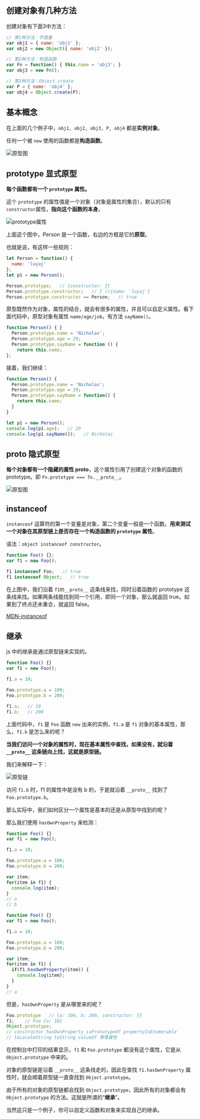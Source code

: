 ## 创建对象有几种方法

创建对象有下面3中方法：

```js
// 第1种方法：字面量
var obj1 = { name: 'obj1' };   
var obj2 = new Object({ name: 'obj2' });  

// 第2种方法：构造函数
var Fn = function() { this.name = 'obj3'; }
var obj3 = new Fn();                      

// 第3种方法：Object.create
var P = { name: 'obj4' };
var obj4 = Object.create(P);
```

## 基本概念

在上面的几个例子中，`obj1, obj2, obj3, P, obj4` 都是**实例对象**。

任何一个被 `new` 使用的函数都是**构造函数**。

![原型图](http://p8inmak9c.bkt.clouddn.com/proto%E5%9B%BE.png)

## prototype 显式原型

**每个函数都有一个 `prototype` 属性。**

这个 `prototype` 的属性值是一个对象（对象是属性的集合），默认的只有`constructor`属性，**指向这个函数的本身**。

![prototype属性](http://p8inmak9c.bkt.clouddn.com/prototype1.png)

上面这个图中，Person 是一个函数，右边的方框是它的**原型**。

也就是说，有这样一些规则：
```js
let Person = function() { 
  name: 'luyaj'
};
let p1 = new Person();

Person.prototype;   // {constructor: ƒ}
Person.prototype.constructor;   // ƒ (){name: 'luyaj'}
Person.prototype.constructor == Person;   // true
```

原型既然作为对象，属性的结合，就会有很多的属性，并且可以自定义属性。看下面代码中，原型对象有属性 `name/age/job`，有方法 `sayName()`。

```js
function Person() { }
  Person.prototype.name = 'Nicholas';
  Person.prototype.age = 29;
  Person.prototype.sayName = function () {
    return this.name;
};
```

接着，我们继续：

```js
function Person() {
  Person.prototype.name = 'Nicholas';
  Person.prototype.age = 29;  
  Person.prototype.sayName = function() {
    return this.name;
  }
}

let p1 = new Person();
console.log(p1.age);   // 29
console.log(p1.sayName());   // Nicholas
```

## __proto__ 隐式原型

**每个对象都有一个隐藏的属性 __proto__**，这个属性引用了创建这个对象的函数的prototype。即 `Fn.prototype === fn.__proto__`。

![原型图](http://p8inmak9c.bkt.clouddn.com/proto.png)

## instanceof

`instanceof` 运算符的第一个变量是对象，第二个变量一般是一个函数。**用来测试一个对象在其原型链上是否存在一个构造函数的 `prototype` 属性**。

语法：`object instanceof constructor`。

```js
function Foo() {};
var f1 = new Foo();

f1 instanceof Foo;   // true
f1 instanceof Object;   // true
```

在上图中，我们沿着 `f1的__proto__` 这条线来找，同时沿着函数的 prototype 这条线来找。如果两条线能找到同一个引用，即同一个对象，那么就返回 true。如果到了终点还未重合，就返回 false。

[MDN-instanceof](https://developer.mozilla.org/zh-CN/docs/Web/JavaScript/Reference/Operators/instanceof)

## 继承

js 中的继承是通过原型链来实现的。

```js
function Foo() {}
var f1 = new Foo();

f1.a = 10;

Foo.prototype.a = 100;
Foo.prototype.b = 200;

f1.a;   // 10
f1.b;   // 200
```

上面代码中，`f1` 是 `Foo` 函数 `new` 出来的实例，`f1.a` 是 `f1` 对象的基本属性，那么，`f1.b` 是怎么来的呢？

**当我们访问一个对象的属性时，现在基本属性中查找，如果没有，就沿着 `__proto__` 这条链向上找，这就是原型链。**

我们来解释一下：

![原型链](http://p8inmak9c.bkt.clouddn.com/%E5%8E%9F%E5%9E%8B%E9%93%BE.png)

访问 `f1.b` 时，f1 的属性中是没有 b 的，于是就沿着 `__proto__` 找到了 `Foo.prototype.b`。

那么实际中，我们如何区分一个属性是基本的还是从原型中找到的呢？

那么我们使用 `hasOwnProperty` 来检测：

```js
function Foo() {}
var f1 = new Foo();

f1.a = 10;

Foo.prototype.a = 100;
Foo.prototype.b = 200;

var item;
for(item in f1) {
  console.log(item);
}
// a
// b
```

```js
function Foo() {}
var f1 = new Foo();

f1.a = 10;

Foo.prototype.a = 100;
Foo.prototype.b = 200;

var item;
for(item in f1) {
  if(f1.hasOwnProperty(item)) {
    console.log(item);
  }
}
// a
```

但是，`hasOwnProperty` 是从哪里来的呢？

```js
Foo.prototype   // {a: 100, b: 200, constructor: ƒ}
f1;    // Foo {a: 10}
Object.prototype;
// constructor hasOwnProperty isPrototypeOf propertyIsEnumerable
// toLocaleString toString valueOf 等等属性

```

在控制台中打印的结果显示，`f1` 和 `Foo.prototype` 都没有这个属性，它是从 `Object.prototype` 中来的。

对象的原型链是沿着 `__proto__` 这条线走的，因此在查找 `f1.hasOwnProperty` 属性时，就会顺着原型链一直查找到 `Object.prototype`。

由于所有的对象的原型链都会找到 `Object.prototype`，因此所有的对象都会有 `Object.prototype` 的方法。这就是所谓的“**继承**”。

当然这只是一个例子，你可以自定义函数和对象来实现自己的继承。
